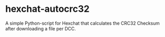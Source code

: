 # hexchat-autocrc32
A simple Python-script for Hexchat that calculates the CRC32 Checksum after downloading a file per DCC.
